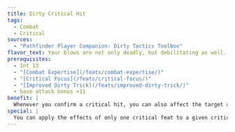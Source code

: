 ```yaml
---
title: Dirty Critical Hit
tags:
  - Combat
  - Critical
sources:
  - "Pathfinder Player Companion: Dirty Tactics Toolbox"
flavor_text: Your blows are not only deadly, but debilitating as well.
prerequisites:
  - Int 13
  - "[Combat Expertise](/feats/combat-expertise/)"
  - "[Critical Focus](/feats/critical-focus/)"
  - "[Improved Dirty Trick](/feats/improved-dirty-trick/)"
  - base attack bonus +11
benefit: |
  Whenever you confirm a critical hit, you can also affect the target as if you had succeeded at a dirty trick combat maneuver check. Doing so normally causes the target to suffer for 1 round one of the conditions applied by a dirty trick, unless you have feats or abilities that give you more dirty trick options.
special: |
  You can apply the effects of only one critical feat to a given critical hit unless you possess [Critical Mastery](/feats/critical-mastery/).
---
```

